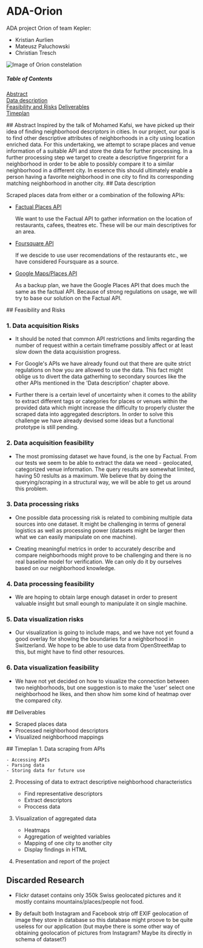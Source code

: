# ADA-Orion
ADA project Orion of team Kepler:
* Kristian Aurlien
* Mateusz Paluchowski
* Christian Tresch

![Image of Orion constelation](http://www.richardgottardo.com/wp-content/uploads/2012/05/orion.jpg)

##### Table of Contents  
[Abstract](#Abstract)  
[Data description](#Data_description)  
[Feasibility and Risks](#Feasibility) 
[Deliverables](#Deliverables)  
[Timeplan](#Timeplan)  

<a name="Abstract"/>
## Abstract
Inspired by the talk of Mohamed Kafsi, we have picked up their idea of finding neighborhood descriptors in cities. In our project, our goal is to find other descriptive attributes of neighborhoods in a city using location enriched data. For this undertaking, we attempt to scrape places and venue information of a suitable API and store the data for further processing. In a further processing step we target to create a descriptive fingerprint for a neighborhood in order to be able to possibly compare it to a similar neighborhood in a different city. In essence this should ultimately enable a person having a favorite neighborhood in one city to find its corresponding matching neighborhood in another city. 

<a name="Data_description"/>
## Data description

Scraped places data from either or a combination of the following APIs:

- [Factual Places API](http://developer.factual.com/api-docs/)

	We want to use the Factual API to gather information on the location of restaurants, cafees, theatres etc. These will be our main descriptives for an area.

- [Foursquare API](https://developer.foursquare.com/)

	If we descide to use user recomendations of the restaurants etc., we have considered Foursquare as a source.
	
- [Google Maps/Places API](https://developers.google.com/places/)

	As a backup plan, we have the Google Places API that does much the same as the factual API. Because of strong regulations on usage, we will try to base our solution on the Factual API.
	


<a name="Feasibility"/>
## Feasibility and Risks

### 1. Data acquisition Risks

- It should be noted that common API restrictions and limits regarding the number of request within a certain timeframe possibly affect or at least slow down the data acquisistion progress.

- For Google's APIs we have already found out that there are quite strict regulations on how you are allowed to use the data. This fact might oblige us to divert the data gatherhing to secondary sources like the other APIs mentioned in the 'Data description' chapter above. 

- Further there is a certain level of uncertainty when it comes to the ability to extract different tags or categories for places or venues within the provided data which might increase the difficulty to properly cluster the scraped data into aggregated descriptors. In order to solve this challenge we have already devised some ideas but a functional prototype is still pending.
 
### 2. Data acquisition feasibility
 
+ The most promissing dataset we have found, is the one by Factual. From our tests we seem to be able to extract the data we need - geolocated, categorized venue information. The query results are somewhat limited, having 50 reslults as a maximum. We believe that by doing the querying/scraping in a structural way, we will be able to get us around this problem. 


### 3. Data processing risks

+ One possible data processing risk is related to combining multiple data sources into one dataset. It might be challenging in terms of general logistics as well as processing power (datasets might be larger then what we can easily manipulate on one machine).

+ Creating meaningful metrics in order to accurately describe and compare neighborhoods might prove to be challenging and there is no real baseline model for verification. We can only do it by ourselves based on our neighborhood knowledge.     

### 4. Data processing feasibility
  
+ We are hoping to obtain large enough dataset in order to present valuable insight but small eoungh to manipulate it on single machine.

### 5. Data visualization risks

+ Our visualization is going to include maps, and we have not yet found a good overlay for showing the boundaries for a neighborhood in Switzerland. We hope to be able to use data from OpenStreetMap to this, but might have to find other resources. 

### 6. Data visualization feasibility

+ We have not yet decided on how to visualize the connection between two neighborhoods, but one suggestion is to make the 'user' select one neighborhood he likes, and then show him some kind of heatmap over the compared city.  

<a name="Deliverables"/>
## Deliverables

* Scraped places data
* Processed neighborhood descriptors
* Visualized neighborhood mappings

<a name="Timeplan"/>
## Timeplan
1. Data scraping from APIs

	- Accessing APIs
	- Parsing data
	- Storing data for future use	

2. Processing of data to extract descriptive neighborhood characteristics

	- Find representative descriptors
	- Extract descriptors
	- Proccess data	

3. Visualization of aggregated data

	- Heatmaps
	- Aggregation of weighted variables
	- Mapping of one city to another city
	- Display findings in HTML

4. Presentation and report of the project


## Discarded Research

+ Flickr dataset contains only 350k Swiss geolocated pictures and it mostly contains mountains/places/people not food.

+ By default both Instagram and Facebook strip off EXIF geolocation of image they store in database so this database might proove to be quite useless for our application (but maybe there is some other way of obtaining geolocation of pictures from Instagram? Maybe its directly in schema of dataset?) 
